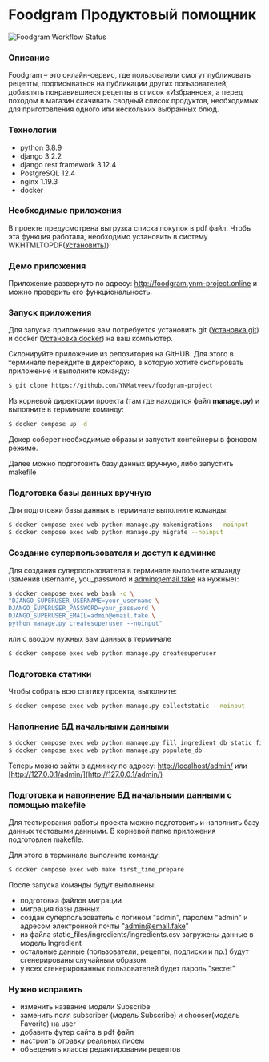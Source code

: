 # Foodgram Продуктовый помощник

![Foodgram Workflow Status](https://github.com/ynmatveev/foodgram-project/actions/workflows/foodgram_workflow.yml/badge.svg?branch=master&event=push)

### Описание


Foodgram – это онлайн-сервис, где пользователи смогут публиковать рецепты, подписываться на публикации других пользователей, добавлять понравившиеся рецепты в список «Избранное», а перед походом в магазин скачивать сводный список продуктов, необходимых для приготовления одного или нескольких выбранных блюд.

### Технологии
- python 3.8.9
- django 3.2.2
- django rest framework 3.12.4
- PostgreSQL 12.4
- nginx 1.19.3
- docker

### Необходимые приложения
В проекте предусмотрена выгрузка списка покупок в pdf файл.
Чтобы эта функция работала, необходимо установить в систему WKHTMLTOPDF([Установить](https://wkhtmltopdf.org/downloads.html))):



### Демо приложения

Приложение развернуто по адресу: http://foodgram.ynm-project.online и можно проверить его функциональность.

### Запуск приложения

Для запуска приложения вам потребуется установить git ([Установка git](https://git-scm.com/book/ru/v2/Введение-Установка-Git))  и docker ([Установка docker](https://www.docker.com/get-started)) на ваш компьютер.


Склонируйте приложение из репозитория на GitHUB. Для этого в терминале перейдите в директорию, в которую хотите скопировать приложение и выполните команду:

```bash
$ git clone https://github.com/YNMatveev/foodgram-project
```

Из корневой директории проекта (там где находится файл **manage.py**) и
выполните в терминале команду:

```bash
$ docker compose up -d
```

Докер соберет необходимые образы и запустит контейнеры в фоновом режиме.

Далее можно подготовить базу данных вручную, либо запустить makefile

### Подготовка базы данных вручную

Для подготовки базы данных в терминале выполните команды:
```bash
$ docker compose exec web python manage.py makemigrations --noinput
$ docker compose exec web python manage.py migrate --noinput
```

### Создание суперпользователя и доступ к админке
Для создания суперпользователя в терминале выполните команду (заменив username, you_password и admin@email.fake на нужные):

```bash
$ docker compose exec web bash -c \
"DJANGO_SUPERUSER_USERNAME=your_username \
DJANGO_SUPERUSER_PASSWORD=your_password \
DJANGO_SUPERUSER_EMAIL=admin@email.fake \
python manage.py createsuperuser --noinput"
```
или с вводом нужных вам данных в терминале

```bash
$ docker compose exec web python manage.py createsuperuser
```
### Подготовка статики

Чтобы собрать всю статику проекта, выполните:

```bash
$ docker compose exec web python manage.py collectstatic --noinput
```

### Наполнение БД начальными данными

```bash
$ docker compose exec web python manage.py fill_ingredient_db static_files/ingredients/ingredients.csv
$ docker compose exec web python manage.py populate_db
```

Теперь можно зайти в админку по адресу:
[http://localhost/admin/](http://localhost/admin/) или [http://127.0.0.1/admin/](http://127.0.0.1/admin/)


### Подготовка и наполнение БД начальными данными c помощью makefile

Для тестирования работы проекта можно подготовить и наполнить базу данных тестовыми данными.
В корневой папке приложения подготовлен makefile.

Для этого в терминале выполните команду:

```bash
$ docker compose exec web make first_time_prepare
```

После запуска команды будут выполнены:
- подготовка файлов миграции
- миграция базы данных
- создан суперпользователь с логином "admin", паролем "admin" и адресом электронной почты "admin@email.fake"
- из файла static_files/ingredients/ingredients.csv загружены данные в модель Ingredient
- остальные данные (пользователи, рецепты, подписки и пр.) будут сгенерированы случайным образом
- у всех сгенерированных пользователей будет пароль "secret"


### Нужно исправить

- изменить название модели Subscribe
- заменить поля subscriber (модель Subscribe) и chooser(модель Favorite) на user
- добавить футер сайта в pdf файл
- настроить отравку реальных писем
- объеденить классы редактирования рецептов

